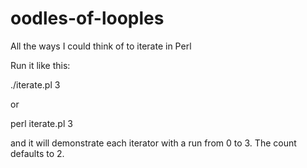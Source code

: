 # oodles-of-looples
All the ways I could think of to iterate in Perl

Run it like this:

./iterate.pl 3

or

perl iterate.pl 3

and it will demonstrate each iterator with a run from 0 to 3.
The count defaults to 2.
